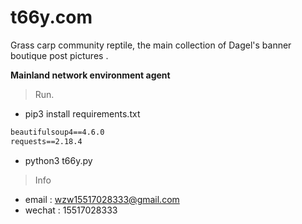 # t66y.com

Grass carp community reptile, the main collection of Dagel's banner boutique post pictures .

**Mainland network environment agent**

>Run.

- pip3 install requirements.txt 

```txt
beautifulsoup4==4.6.0
requests==2.18.4
```
- python3 t66y.py


> Info
- email : wzw15517028333@gmail.com
- wechat : 15517028333 
